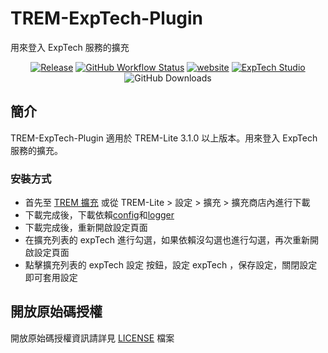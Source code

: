 # TREM-ExpTech-Plugin
用來登入 ExpTech 服務的擴充
 
<div align="center">
<a href="https://github.com/ExpTechTW/TREM-ExpTech-Plugin/releases/latest"><img alt="Release" src="https://img.shields.io/github/v/release/ExpTechTW/TREM-ExpTech-Plugin"></a>
<a href="https://github.com/ExpTechTW/TREM-Lite/actions/workflows/github_actions.yml"><img alt="GitHub Workflow Status" src="https://github.com/ExpTechTW/TREM-Lite/actions/workflows/github_actions.yml/badge.svg"></a>
<a href="https://exptech.dev/trem"><img alt="website" src="https://img.shields.io/badge/website-exptech.dev-purple.svg"></a>
<a href="https://discord.gg/5dbHqV8ees"><img alt="ExpTech Studio"  src="https://img.shields.io/discord/926545182407688273?color=%235865F2&logo=discord&logoColor=white"></a>
<img alt="GitHub Downloads" src="https://img.shields.io/github/downloads/ExpTechTW/TREM-ExpTech-Plugin/total">
</div>

## 簡介

TREM-ExpTech-Plugin 適用於 TREM-Lite 3.1.0 以上版本。用來登入 ExpTech 服務的擴充。

### 安裝方式

- 首先至 [TREM 擴充](https://exptechtw.github.io/trem-plugins/) 或從 TREM-Lite > 設定 > 擴充 > 擴充商店內進行下載
- 下載完成後，下載依賴[config](https://github.com/ExpTechTW/trem-config-plugin)和[logger](https://github.com/ExpTechTW/trem-logger-plugin)
- 下載完成後，重新開啟設定頁面
- 在擴充列表的 expTech 進行勾選，如果依賴沒勾選也進行勾選，再次重新開啟設定頁面
- 點擊擴充列表的 expTech 設定 按鈕，設定 expTech ，保存設定，關閉設定即可套用設定

## 開放原始碼授權

開放原始碼授權資訊請詳見 [LICENSE](LICENSE) 檔案
